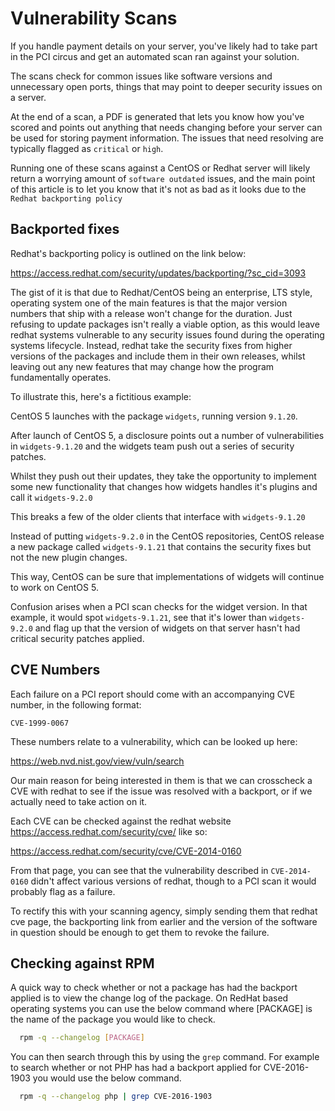 # Vulnerability Scans

If you handle payment details on your server, you've likely had to take part in the PCI circus and get an automated scan ran against your solution.

The scans check for common issues like software versions and unnecessary open ports, things that may point to deeper security issues on a server.

At the end of a scan, a PDF is generated that lets you know how you've scored and points out anything that needs changing before your server can be used for storing payment information. The issues that need resolving are typically flagged as `critical` or `high`.

Running one of these scans against a CentOS or Redhat server will likely return a worrying amount of `software outdated` issues, and the main point of this article is to let you know that it's not as bad as it looks due to the `Redhat backporting policy`

## Backported fixes

Redhat's backporting policy is outlined on the link below:

<https://access.redhat.com/security/updates/backporting/?sc_cid=3093>

The gist of it is that due to Redhat/CentOS being an enterprise, LTS style, operating system one of the main features is that the major version numbers that ship with a release won't change for the duration. Just refusing to update packages isn't really a viable option, as this would leave redhat systems vulnerable to any security issues found during the operating systems lifecycle. Instead, redhat take the security fixes from higher versions of the packages and include them in their own releases, whilst leaving out any new features that may change how the program fundamentally operates.

To illustrate this, here's a fictitious example:

CentOS 5 launches with the package `widgets`, running version `9.1.20`.

After launch of CentOS 5, a disclosure points out a number of vulnerabilities in `widgets-9.1.20` and the widgets team push out a series of security patches.

Whilst they push out their updates, they take the opportunity to implement some new functionality that changes how widgets handles it's plugins and call it `widgets-9.2.0`

This breaks a few of the older clients that interface with `widgets-9.1.20`

Instead of putting `widgets-9.2.0` in the CentOS repositories, CentOS release a new package called `widgets-9.1.21` that contains the security fixes but not the new plugin changes.

This way, CentOS can be sure that implementations of widgets will continue to work on CentOS 5.

Confusion arises when a PCI scan checks for the widget version. In that example, it would spot `widgets-9.1.21`, see that it's lower than `widgets-9.2.0` and flag up that the version of widgets on that server hasn't had critical security patches applied.

## CVE Numbers

Each failure on a PCI report should come with an accompanying CVE number, in the following format:

`CVE-1999-0067`

These numbers relate to a vulnerability, which can be looked up here:

<https://web.nvd.nist.gov/view/vuln/search>

Our main reason for being interested in them is that we can crosscheck a CVE with redhat to see if the issue was resolved with a backport, or if we actually need to take action on it.

Each CVE can be checked against the redhat website <https://access.redhat.com/security/cve/> like so:

<https://access.redhat.com/security/cve/CVE-2014-0160>

From that page, you can see that the vulnerability described in `CVE-2014-0160` didn't affect various versions of redhat, though to a PCI scan it would probably flag as a failure.

To rectify this with your scanning agency, simply sending them that redhat cve page, the backporting link from earlier and the version of the software in question should be enough to get them to revoke the failure.

## Checking against RPM

A quick way to check whether or not a package has had the backport applied is to view the change log of the package. On RedHat based operating systems you can use the below command where [PACKAGE] is the name of the package you would like to check.

```bash
  rpm -q --changelog [PACKAGE]
```

You can then search through this by using the `grep` command. For example to search whether or not PHP has had a backport applied for CVE-2016-1903 you would use the below command.

```bash
  rpm -q --changelog php | grep CVE-2016-1903
```

